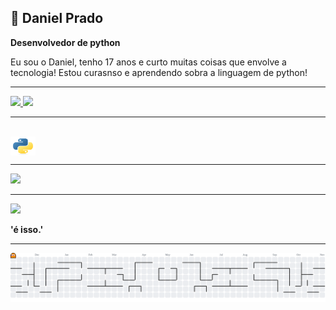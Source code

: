 ##  🤖 Daniel Prado

**Desenvolvedor de python**

Eu sou o Daniel, tenho 17 anos e curto muitas coisas que envolve a tecnologia! Estou curasnso e aprendendo sobra a linguagem de python!

---
<!--Stats-->
<div style="display: inline">
   <a href="https://github.com/Daniel07-afk">
   <div style="display: inline_block">
      <img height="180em" src="https://github-readme-stats.vercel.app/api?username=Daniel07-afk&show_icons=true&include_all_commits=true&count_private=true&bg_color=151515&border_color=00688b&title_color=d7d8c0&text_color=d1c89a&icon_color=5aa2c9"/>
      <img height="180em" src="https://github-readme-stats.vercel.app/api/top-langs/?username=Daniel07-afk&layout=compact&langs_count=7&bg_color=151515&border_color=00688b&title_color=d7d8c0&text_color=d5e5e4&icon_color=5aa2c9"/>
    
   </div>
</div>

---
<!--languages-->
<div style="display: inline_block"><br>
  <img align="center" alt="komuta-python" height="30" width="40" src="https://raw.githubusercontent.com/devicons/devicon/master/icons/python/python-original.svg">

---
</div>

<!--social media-->
<div> 
  <a href="https://instagram.com/_dan1el.sp_" target="_blank"><img src="https://img.shields.io/badge/-Instagram-%23E4405F?style=for-the-badge&logo=instagram&logoColor=white" target="_blank"></a>
 
</div>

---
<div>
<img src = 'https://media2.giphy.com/media/v1.Y2lkPTc5MGI3NjExb2NveW8wejhvbHJ5dWF5d2hwbmRvdnFoN2trbDBxMHZpOXIxeXF2NSZlcD12MV9pbnRlcm5hbF9naWZfYnlfaWQmY3Q9Zw/xjZtu4qi1biIo/giphy.gif'>

**'é isso.'**
</div>

---
<picture>
  <source media="(prefers-color-scheme: dark)" srcset="https://raw.githubusercontent.com/ricardolimaa29/ricardolimaa29/output/pacman-contribution-graph-dark.svg">
  <source media="(prefers-color-scheme: light)" srcset="https://raw.githubusercontent.com/ricardolimaa29/ricardolimaa29/output/pacman-contribution-graph.svg">
  <img alt="pacman contribution graph" src="https://raw.githubusercontent.com/ricardolimaa29/ricardolimaa29/output/pacman-contribution-graph.svg">
</picture>